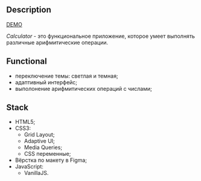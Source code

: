 ## Description
[DEMO](http://calculator.cy39506.tw1.ru/)

*Calculator* - это функциональное приложение, которое умеет выполнять различные арифмитические операции.

## Functional
- переключение темы: светлая и темная;
- адаптивный интерфейс;
- выполонение арифмитических операций с числами;

## Stack
- HTML5;
- CSS3:
  - Grid Layout;
  - Adaptive UI;
  - Media Queries;
  - CSS переменные;
- Вёрстка по макету в Figma;
- JavaScript:
  - VanillaJS.


